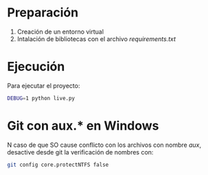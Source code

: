 # Preparación
1. Creación de un entorno virtual
1. Intalación de bibliotecas con el archivo *requirements.txt*

# Ejecución
Para ejecutar el proyecto:
```bash
DEBUG=1 python live.py
```

# Git con aux.* en Windows
N caso de que SO cause conflicto con los archivos con nombre *aux*, desactive desde git la verificación de nombres con:
```bash
git config core.protectNTFS false
```